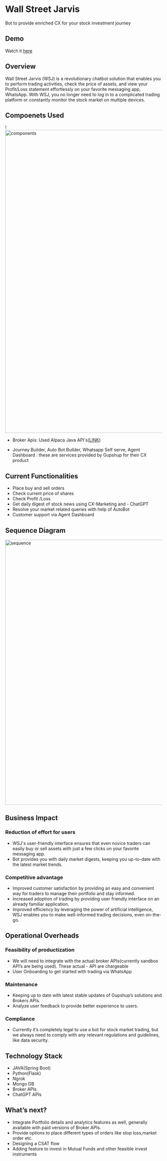 # Wall Street Jarvis

Bot to provide enriched CX for your stock investment journey


## Demo

Watch it  [here](https://drive.google.com/file/d/1nLbQPL0C3-DSdJ36ALgd97sVrmte0NwF/view)







## Overview

Wall Street Jarvis (WSJ) is a revolutionary chatbot solution that enables you to perform trading activities, check the price of assets, and view your Profit/Loss statement effortlessly on your favorite messaging app, WhatsApp. With WSJ, you no longer need to log in to a complicated trading platform or constantly monitor the stock market on multiple devices.

## Compoenets Used
!<img width="971" alt="components" src="https://github.com/aku019/Wall-Street-Jarvis/assets/39730533/91b81163-e8c4-4cd2-b1aa-9dfd95dac628">


- Broker Apis: Used Alpaca Java API's([LINK](https://github.com/Petersoj/alpaca-java))

- Journey Builder, Auto Bot Builder, Whatsapp Self serve, Agent Dashboard : these are services provided by Gupshup for their CX product

## Current Functionalities

- Place buy and sell orders
- Check current price of shares
- Check Profit /Loss 
- Get daily digest of stock news using CX-Marketing and - ChatGPT
- Resolve your market related queries with help of AutoBot
- Customer support via Agent Dashboard

## Sequence Diagram
<img width="850" alt="sequence" src="https://github.com/aku019/Wall-Street-Jarvis/assets/39730533/8c4e5e64-5d45-435e-b0c7-4b626f6c333c">


## Business Impact

### Reduction of effort for users

- WSJ's user-friendly interface ensures that even novice traders can easily buy or sell assets with just a few clicks on your favorite messaging app.
-  Bot provides you with daily market digests, keeping you up-to-date with the latest market trends.

### Competitive advantage                                                         
- Improved customer satisfaction by providing an easy and convenient way for traders to manage their portfolio and stay informed.
- Increased adoption of trading by providing user friendly interface on an already familiar application.
- Improved efficiency by leveraging the power of artificial intelligence, WSJ enables you to make well-informed trading decisions, even on-the-go.

## Operational Overheads

### Feasibility of productization

- We will need to integrate with the actual broker APIs(currently sandbox API’s are being used). These actual - API are chargeable
- User Onboarding to get started with trading via WhatsApp

### Maintenance

- Keeping up to date with latest stable updates of Gupshup’s solutions and Brokers APIs. 
- Analyze user feedback to provide better experience to users.

### Compliance

- Currently it’s completely legal to use a bot for stock market trading, but we always need to comply with any relevant regulations and guidelines, like data security.

## Technology Stack

- JAVA(Spring Boot)
- Python(Flask)
- Ngrok
- Mongo DB
- Broker APIs
- ChatGPT APIs



## What’s next?

- Integrate Portfolio details and analytics features as well, generally available with paid versions of Broker APIs.
- Provide options to place different types of orders like stop loss,market order etc.
- Designing a CSAT flow 
- Adding feature to invest in Mutual Funds and other feasible invest instruments
